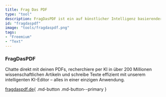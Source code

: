 ```yaml
---
title: Frag Das PDF
type: "tool"
description: FragDasPDF ist ein auf künstlicher Intelligenz basierender KI Chat, Writer und Recherche Tool.
id: "fragdaspdf"
image: "tools/fragdaspdf.png"
tags:
- "Freemium"
- "Text"
---
```


### FragDasPDF

Chatte direkt mit deinen PDFs, recherchiere per KI in über 200 Millionen wissenschaftlichen Artikeln und schreibe Texte effizient mit unserem intelligenten KI-Editor – alles in einer einzigen Anwendung.

[fragdaspdf.de](https://www.fragdaspdf.de){ .md-button .md-button--primary } 

